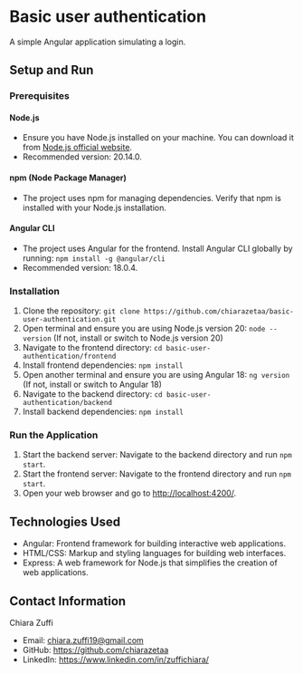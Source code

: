 # Basic user authentication

A simple Angular application simulating a login.

## Setup and Run

### Prerequisites
#### Node.js
- Ensure you have Node.js installed on your machine. You can download it from [Node.js official website](https://nodejs.org/).
- Recommended version: 20.14.0.
#### npm (Node Package Manager)
- The project uses npm for managing dependencies. Verify that npm is installed with your Node.js installation.
#### Angular CLI
- The project uses Angular for the frontend. Install Angular CLI globally by running: `npm install -g @angular/cli`
- Recommended version: 18.0.4.

### Installation
1. Clone the repository: `git clone https://github.com/chiarazetaa/basic-user-authentication.git`
2. Open terminal and ensure you are using Node.js version 20: `node --version` (If not, install or switch to Node.js version 20)
3. Navigate to the frontend directory: `cd basic-user-authentication/frontend`
4. Install frontend dependencies: `npm install`
5. Open another terminal and ensure you are using Angular 18: `ng version` (If not, install or switch to Angular 18)
6. Navigate to the backend directory: `cd basic-user-authentication/backend`
7. Install backend dependencies: `npm install`

### Run the Application
1. Start the backend server: Navigate to the backend directory and run `npm start`.
2. Start the frontend server: Navigate to the frontend directory and run `npm start`.
3. Open your web browser and go to [http://localhost:4200/](http://localhost:4200/).

## Technologies Used
- Angular: Frontend framework for building interactive web applications.
- HTML/CSS: Markup and styling languages for building web interfaces.
- Express: A web framework for Node.js that simplifies the creation of web applications.

## Contact Information
Chiara Zuffi
- Email: chiara.zuffi19@gmail.com
- GitHub: https://github.com/chiarazetaa
- LinkedIn: https://www.linkedin.com/in/zuffichiara/